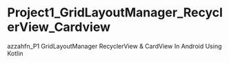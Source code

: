 # Project1_GridLayoutManager_RecyclerView_Cardview
 azzahfn_P1 GridLayoutManager RecyclerView & CardView In Android Using Kotlin
